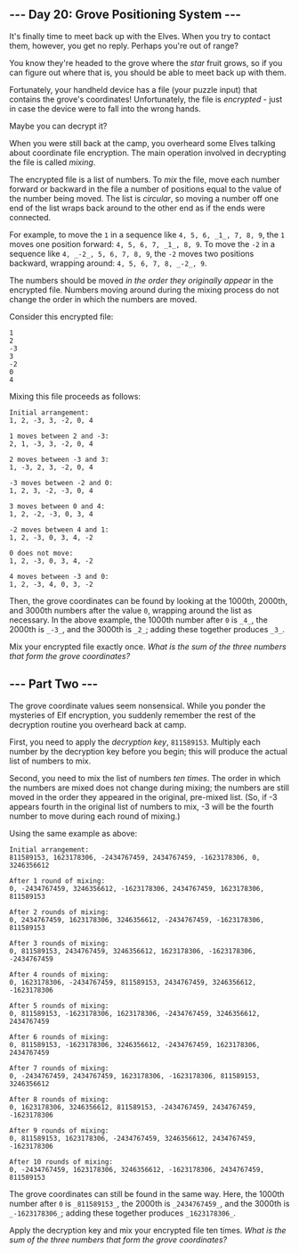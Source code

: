 ## \--- Day 20: Grove Positioning System ---

It's finally time to meet back up with the Elves. When you try to contact them, however, you get no reply. Perhaps you're out of range?

You know they're headed to the grove where the _star_ fruit grows, so if you can figure out where that is, you should be able to meet back up with them.

Fortunately, your handheld device has a file (your puzzle input) that contains the grove's coordinates! Unfortunately, the file is _encrypted_ - just in case the device were to fall into the wrong hands.

Maybe you can decrypt it?

When you were still back at the camp, you overheard some Elves talking about coordinate file encryption. The main operation involved in decrypting the file is called _mixing_.

The encrypted file is a list of numbers. To _mix_ the file, move each number forward or backward in the file a number of positions equal to the value of the number being moved. The list is _circular_, so moving a number off one end of the list wraps back around to the other end as if the ends were connected.

For example, to move the `1` in a sequence like `4, 5, 6, _1_, 7, 8, 9`, the `1` moves one position forward: `4, 5, 6, 7, _1_, 8, 9`. To move the `-2` in a sequence like `4, _-2_, 5, 6, 7, 8, 9`, the `-2` moves two positions backward, wrapping around: `4, 5, 6, 7, 8, _-2_, 9`.

The numbers should be moved _in the order they originally appear_ in the encrypted file. Numbers moving around during the mixing process do not change the order in which the numbers are moved.

Consider this encrypted file:

```
1
2
-3
3
-2
0
4
```

Mixing this file proceeds as follows:

```
Initial arrangement:
1, 2, -3, 3, -2, 0, 4

1 moves between 2 and -3:
2, 1, -3, 3, -2, 0, 4

2 moves between -3 and 3:
1, -3, 2, 3, -2, 0, 4

-3 moves between -2 and 0:
1, 2, 3, -2, -3, 0, 4

3 moves between 0 and 4:
1, 2, -2, -3, 0, 3, 4

-2 moves between 4 and 1:
1, 2, -3, 0, 3, 4, -2

0 does not move:
1, 2, -3, 0, 3, 4, -2

4 moves between -3 and 0:
1, 2, -3, 4, 0, 3, -2
```

Then, the grove coordinates can be found by looking at the 1000th, 2000th, and 3000th numbers after the value `0`, wrapping around the list as necessary. In the above example, the 1000th number after `0` is `_4_`, the 2000th is `_-3_`, and the 3000th is `_2_`; adding these together produces `_3_`.

Mix your encrypted file exactly once. _What is the sum of the three numbers that form the grove coordinates?_

## \--- Part Two ---

The grove coordinate values seem nonsensical. While you ponder the mysteries of Elf encryption, you suddenly remember the rest of the decryption routine you overheard back at camp.

First, you need to apply the _decryption key_, `811589153`. Multiply each number by the decryption key before you begin; this will produce the actual list of numbers to mix.

Second, you need to mix the list of numbers _ten times_. The order in which the numbers are mixed does not change during mixing; the numbers are still moved in the order they appeared in the original, pre-mixed list. (So, if -3 appears fourth in the original list of numbers to mix, -3 will be the fourth number to move during each round of mixing.)

Using the same example as above:

```
Initial arrangement:
811589153, 1623178306, -2434767459, 2434767459, -1623178306, 0, 3246356612

After 1 round of mixing:
0, -2434767459, 3246356612, -1623178306, 2434767459, 1623178306, 811589153

After 2 rounds of mixing:
0, 2434767459, 1623178306, 3246356612, -2434767459, -1623178306, 811589153

After 3 rounds of mixing:
0, 811589153, 2434767459, 3246356612, 1623178306, -1623178306, -2434767459

After 4 rounds of mixing:
0, 1623178306, -2434767459, 811589153, 2434767459, 3246356612, -1623178306

After 5 rounds of mixing:
0, 811589153, -1623178306, 1623178306, -2434767459, 3246356612, 2434767459

After 6 rounds of mixing:
0, 811589153, -1623178306, 3246356612, -2434767459, 1623178306, 2434767459

After 7 rounds of mixing:
0, -2434767459, 2434767459, 1623178306, -1623178306, 811589153, 3246356612

After 8 rounds of mixing:
0, 1623178306, 3246356612, 811589153, -2434767459, 2434767459, -1623178306

After 9 rounds of mixing:
0, 811589153, 1623178306, -2434767459, 3246356612, 2434767459, -1623178306

After 10 rounds of mixing:
0, -2434767459, 1623178306, 3246356612, -1623178306, 2434767459, 811589153
```

The grove coordinates can still be found in the same way. Here, the 1000th number after `0` is `_811589153_`, the 2000th is `_2434767459_`, and the 3000th is `_-1623178306_`; adding these together produces `_1623178306_`.

Apply the decryption key and mix your encrypted file ten times. _What is the sum of the three numbers that form the grove coordinates?_
